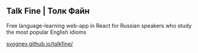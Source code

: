 ## Talk Fine | Толк Файн

Free language-learning web-app in React for Russian speakers who study the most popular English idioms<br>

[svognev.github.io/talkfine/](https://svognev.github.io/talkfine/)
